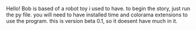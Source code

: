 Hello! Bob is based of a robot toy i used to have. to begin the story, just run the py file. you will need to have installed time and colorama extensions to use the program. this is version beta 0.1, so it doesent have much in it.